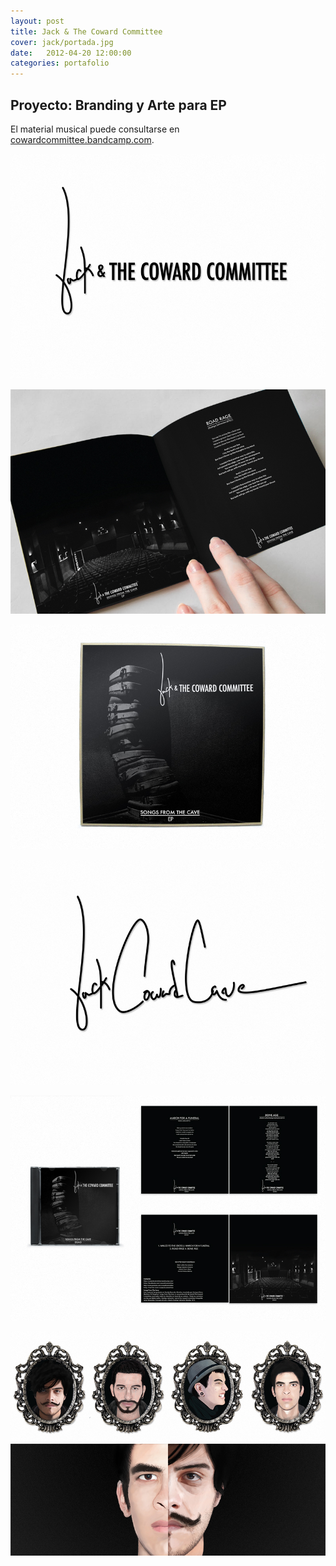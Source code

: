 ```yaml
---
layout: post
title: Jack & The Coward Committee
cover: jack/portada.jpg
date:   2012-04-20 12:00:00
categories: portafolio
---
```


## Proyecto: Branding y Arte para EP

El material musical puede consultarse en [cowardcommittee.bandcamp.com][cowardbandcamp].

![proyecto-01][proyecto-01]

![proyecto-02][proyecto-02]

![proyecto-03][proyecto-03]

![proyecto-04][proyecto-04]

![proyecto-05][proyecto-05]

![proyecto-06][proyecto-06]



[cowardbandcamp]: https://cowardcommittee.bandcamp.com/

[proyecto-01]: /images/jack/jack-01.jpg
[proyecto-02]: /images/jack/jack-02.jpg
[proyecto-03]: /images/jack/jack-03.jpg
[proyecto-04]: /images/jack/jack-04.jpg
[proyecto-05]: /images/jack/jack-05.jpg
[proyecto-06]: /images/jack/jack-06.jpg



